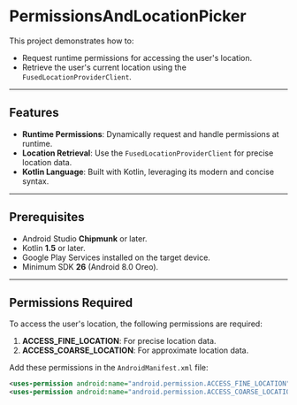 # PermissionsAndLocationPicker
This project demonstrates how to:
- Request runtime permissions for accessing the user's location.
- Retrieve the user's current location using the `FusedLocationProviderClient`.

---

## Features
- **Runtime Permissions**: Dynamically request and handle permissions at runtime.
- **Location Retrieval**: Use the `FusedLocationProviderClient` for precise location data.
- **Kotlin Language**: Built with Kotlin, leveraging its modern and concise syntax.

---

## Prerequisites
- Android Studio **Chipmunk** or later.
- Kotlin **1.5** or later.
- Google Play Services installed on the target device.
- Minimum SDK **26** (Android 8.0 Oreo).

---

## Permissions Required
To access the user's location, the following permissions are required:
1. **ACCESS_FINE_LOCATION**: For precise location data.
2. **ACCESS_COARSE_LOCATION**: For approximate location data.

Add these permissions in the `AndroidManifest.xml` file:

```xml
<uses-permission android:name="android.permission.ACCESS_FINE_LOCATION" />
<uses-permission android:name="android.permission.ACCESS_COARSE_LOCATION" />

 
